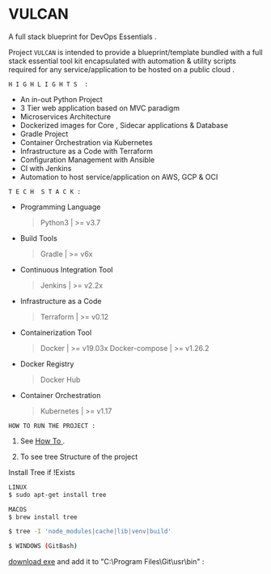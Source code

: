 # VULCAN 

A full stack blueprint for DevOps Essentials .

Project `VULCAN` is intended to provide a blueprint/template bundled with a full stack essential tool kit encapsulated with automation & utility scripts required for any service/application to be hosted on a public cloud . 

`H I G H L I G H T S  :`

- An in-out Python Project
- 3 Tier web application based on MVC paradigm
- Microservices Architecture 
- Dockerized images for Core , Sidecar applications & Database
- Gradle Project 
- Container Orchestration via Kubernetes 
- Infrastructure as a Code with Terraform
- Configuration Management with Ansible
- CI with Jenkins 
- Automation to host service/application on  AWS, GCP & OCI 

`T E C H  S T A C K :`
	
- Programming Language 
   > Python3 | >= v3.7 

- Build Tools 
   > Gradle | >= v6x 

- Continuous Integration Tool 
  > Jenkins | >= v2.2x 

- Infrastructure as a Code 
  > Terraform | >= v0.12 

- Containerization Tool 
  > Docker | >= v19.03x 
  > Docker-compose | >= v1.26.2

- Docker Registry 
  > Docker Hub 

- Container Orchestration 
  > Kubernetes | >= v1.17 


`HOW TO RUN THE PROJECT :`

1. See [ How To ](https://github.com/KVSDURGASURESH/VULCAN/tree/master/HowToRun.md).

2. To see tree Structure of the project 

  Install Tree if !Exists 

  ```bash
  LINUX
  $ sudo apt-get install tree

  MACOS
  $ brew install tree
  ```
  
  ```bash
  $ tree -I 'node_modules|cache|lib|venv|build'
  ```

  ```bash
  $ WINDOWS (GitBash)
  ```
 
  [download exe](http://gnuwin32.sourceforge.net/packages/tree.htm) 
  and add it to "C:\Program Files\Git\usr\bin" :
  









